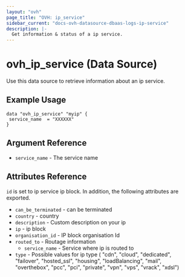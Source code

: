 ```yaml
---
layout: "ovh"
page_title: "OVH: ip_service"
sidebar_current: "docs-ovh-datasource-dbaas-logs-ip-service"
description: |-
  Get information & status of a ip service.
---
```


# ovh_ip_service (Data Source)

Use this data source to retrieve information about an ip service.

## Example Usage

```hcl
data "ovh_ip_service" "myip" {
 service_name  = "XXXXXX"
}
```

## Argument Reference

* `service_name` - The service name

## Attributes Reference

`id` is set to ip service ip block. In addition, the following attributes are exported.

* `can_be_terminated` - can be terminated
* `country` - country
* `description` - Custom description on your ip
* `ip` - ip block
* `organisation_id` - IP block organisation Id
* `routed_to` - Routage information
   * `service_name` - Service where ip is routed to
* `type` - Possible values for ip type (    "cdn", "cloud", "dedicated", "failover", "hosted_ssl", "housing", "loadBalancing", "mail", "overthebox", "pcc", "pci", "private", "vpn", "vps", "vrack", "xdsl")

